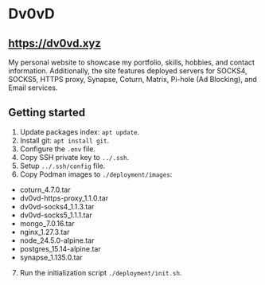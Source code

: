 # Dv0vD
## https://dv0vd.xyz
My personal website to showcase my portfolio, skills, hobbies, and contact information. Additionally, the site features deployed servers for SOCKS4, SOCKS5, HTTPS proxy, Synapse, Coturn, Matrix, Pi-hole (Ad Blocking), and Email services.

## Getting started  
1) Update packages index: `apt update`.
2) Install git: `apt install git`.
3) Configure the `.env` file.
4) Copy SSH private key to `../.ssh`.
5) Setup `../.ssh/config` file.
6) Copy Podman images to `./deployment/images`:
- coturn_4.7.0.tar
- dv0vd-https-proxy_1.1.0.tar
- dv0vd-socks4_1.1.3.tar
- dv0vd-socks5_1.1.1.tar
- mongo_7.0.16.tar
- nginx_1.27.3.tar
- node_24.5.0-alpine.tar
- postgres_15.14-alpine.tar
- synapse_1.135.0.tar
7) Run the initialization script `./deployment/init.sh`.
